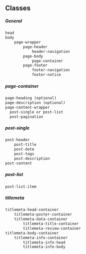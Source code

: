 ## Classes

##### General

```html
head
body
	page-wrapper
		page-header
			header-navigation
		page-body
			page-container
		page-footer
			footer-navigation
			footer-notice
```

##### page-container

```html
page-heading (optional)
page-description (optional)
page-content-wrapper
  post-single or post-list 
  post-pagination
```

##### post-single

```html
post-header
  	post-title
  	post-date
  	post-tags
  	post-description
post-content
```

##### post-list

```html
post-list-item
```

##### titlemeta

```html
titlemeta-head-container
	titlemeta-poster-container
	titlemeta-data-container
		titlemeta-title-container
		titlemeta-review-container
titlemeta-body-container
	titlemeta-info-container
		titlemeta-info-head
		titlemeta-info-body
```

